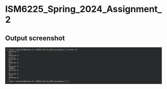 # ISM6225_Spring_2024_Assignment_2

## Output screenshot


![Output screenshot](https://github.com/TejasSathe010/ISM6225_Fall24_Assignment_2/blob/main/ISM6225_Spring_2024_Assignment_2/Output_screenshot.png)
